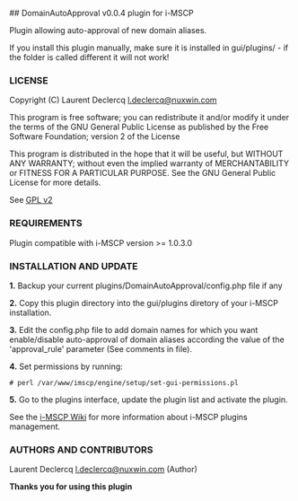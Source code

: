 
## DomainAutoApproval v0.0.4 plugin for i-MSCP

Plugin allowing auto-approval of new domain aliases.

If you install this plugin manually, make sure it is installed in
gui/plugins/ - if the folder is called different it will not work!

### LICENSE

Copyright (C) Laurent Declercq <l.declercq@nuxwin.com>

This program is free software; you can redistribute it and/or modify
it under the terms of the GNU General Public License as published by
the Free Software Foundation; version 2 of the License

This program is distributed in the hope that it will be useful,
but WITHOUT ANY WARRANTY; without even the implied warranty of
MERCHANTABILITY or FITNESS FOR A PARTICULAR PURPOSE.  See the
GNU General Public License for more details.

See [GPL v2](http://www.gnu.org/licenses/gpl-2.0.html "GPL v2")

### REQUIREMENTS

Plugin compatible with i-MSCP version >= 1.0.3.0

### INSTALLATION AND UPDATE

**1.** Backup your current plugins/DomainAutoApproval/config.php file
   if any

**2.** Copy this plugin directory into the gui/plugins diretory of your
   i-MSCP installation.

**3.** Edit the config.php file to add domain names for which you want
   enable/disable auto-approval of domain aliases according the
   value of the 'approval_rule' parameter (See comments in file).

**4.** Set permissions by running:

	# perl /var/www/imscp/engine/setup/set-gui-permissions.pl

**5.** Go to the plugins interface, update the plugin list and activate
   the plugin.

See the [i-MSCP Wiki](http://wiki.i-mscp.net/doku.php?id=plugins:management "Plugin Management Interface") for more information about i-MSCP plugins management.

### AUTHORS AND CONTRIBUTORS

Laurent Declercq <l.declercq@nuxwin.com> (Author)

**Thanks you for using this plugin**
